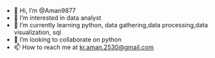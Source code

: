 - 👋 Hi, I’m @Aman9877
- 👀 I’m interested in data analyst
- 🌱 I’m currently learning python, data gathering,data processing,data visualization, sql
- 💞️ I’m looking to collaborate on python
- 📫 How to reach me at kr.aman.2530@gmail.com

<!---
Aman9877/Aman9877 is a ✨ special ✨ repository because its `README.md` (this file) appears on your GitHub profile.
You can click the Preview link to take a look at your changes.
--->
